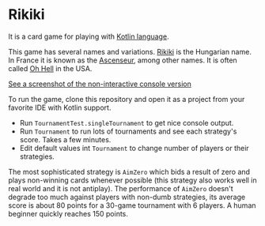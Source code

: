 # Rikiki
It is a card game for playing with [Kotlin language](https://kotlinlang.org).

This game has several names and variations.
[Rikiki](https://hu.wikipedia.org/wiki/Rikiki) is the Hungarian name. In France it is known as the [Ascenseur](https://fr.wikipedia.org/wiki/Ascenseur_(jeu_de_cartes)), among other names. It is often called [Oh Hell](https://en.wikipedia.org/wiki/Oh_Hell) in the USA.

[See a screenshot of the non-interactive console version](https://github.com/caillette/Rikiki/blob/master/src/main/resources/Screenshot.png)

To run the game, clone this repository and open it as a project from your favorite IDE with Kotlin support.

- Run `TournamentTest.singleTournament` to get nice console output.
- Run `Tournament` to run lots of tournaments and see each strategy's score. Takes a few minutes.
- Edit default values int `Tournament` to change number of players or their strategies.

The most sophisticated strategy is `AimZero` which bids a result of zero and plays non-winning cards whenever possible (this strategy also works well in real world and it is not antiplay). The performance of `AimZero` doesn't degrade too much against players with non-dumb strategies, its average score is about 80 points for a 30-game tournament with 6 players. A human beginner quickly reaches 150 points.
